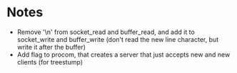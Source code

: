 # Notes
- Remove '\n' from socket_read and buffer_read, and add it to socket_write and buffer_write
  (don't read the new line character, but write it after the buffer)
- Add flag to procom, that creates a server that just accepts new and new clients (for treestump)
